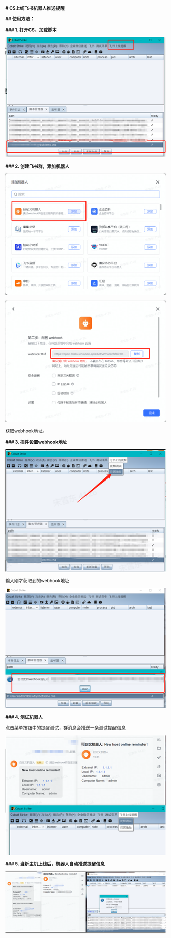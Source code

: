 **# CS上线飞书机器人推送提醒**

**## 使用方法：**



**### 1. 打开CS，加载脚本**

![1](readme.assets\1.png)

**### 2. 创建飞书群，添加机器人**

![2](readme.assets\2.png)

![3](readme.assets\3.png)

获取webhook地址。

**### 3. 插件设置webhook地址**

![4](readme.assets\4.png)

输入刚才获取到的webhook地址

![5](readme.assets\5.png)

**### 4. 测试机器人**

点击菜单按钮中的提醒测试，群消息会推送一条测试提醒信息

![6](readme.assets\6.png)

**### 5. 当新主机上线后，机器人自动推送提醒信息**

![7](readme.assets\7.png)

